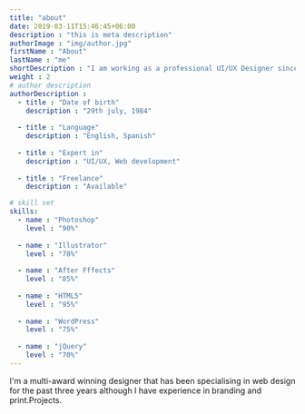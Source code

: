 ```yaml
---
title: "about"
date: 2019-03-11T15:46:45+06:00
description : "this is meta description"
authorImage : "img/author.jpg"
firstName : "About"
lastName : "me"
shortDescription : "I am working as a professional UI/UX Designer since 2007. Worked in more than 200 live projects and also with more than 120 different clients!"
weight : 2
# author description
authorDescription :
  - title : "Date of birth"
    description : "29th july, 1984"
    
  - title : "Language"
    description : "English, Spanish"
    
  - title : "Expert in"
    description : "UI/UX, Web development"
    
  - title : "Freelance"
    description : "Available"

# skill set
skills:
  - name : "Photoshop"
    level : "90%"
    
  - name : "Illustrator"
    level : "78%"
    
  - name : "After Fffects"
    level : "85%"
    
  - name : "HTML5"
    level : "95%"
    
  - name : "WordPress"
    level : "75%"
    
  - name : "jQuery"
    level : "70%"
---
```


I'm a multi-award winning designer that has been specialising in web design for the past three years although I have experience in branding and print.Projects.
